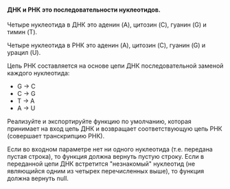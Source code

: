 #### ДНК и РНК это последовательности нуклеотидов.

Четыре нуклеотида в ДНК это аденин (A), цитозин (C), гуанин (G) и тимин (T).

Четыре нуклеотида в РНК это аденин (A), цитозин (C), гуанин (G) и урацил (U).

Цепь РНК составляется на основе цепи ДНК последовательной заменой каждого нуклеотида:

* G -> C
* C -> G
* T -> A
* A -> U

Реализуйте и экспортируйте функцию по умолчанию, которая принимает на вход цепь ДНК и 
возвращает соответствующую цепь РНК (совершает транскрипцию РНК).

Если во входном параметре нет ни одного нуклеотида (т.е. передана пустая строка), 
то функция должна вернуть пустую строку. Если в переданной цепи ДНК встретится "незнакомый" 
нуклеотид (не являющийся одним из четырех перечисленных выше), то функция должна вернуть null.
